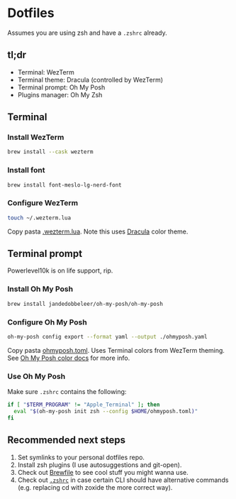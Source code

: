 # Dotfiles

Assumes you are using zsh and have a `.zshrc` already.

## tl;dr

- Terminal: WezTerm
- Terminal theme: Dracula (controlled by WezTerm)
- Terminal prompt: Oh My Posh
- Plugins manager: Oh My Zsh

## Terminal

### Install WezTerm

```sh
brew install --cask wezterm
```

### Install font

```sh
brew install font-meslo-lg-nerd-font
```

### Configure WezTerm

```sh
touch ~/.wezterm.lua
```

Copy pasta [.wezterm.lua](/.wezterm.lua). Note this uses [Dracula](https://draculatheme.com/) color theme.

## Terminal prompt

Powerlevel10k is on life support, rip.

### Install Oh My Posh

```sh
brew install jandedobbeleer/oh-my-posh/oh-my-posh
```

### Configure Oh My Posh

```sh
oh-my-posh config export --format yaml --output ./ohmyposh.yaml
```

Copy pasta [ohmyposh.toml](/ohmyposh.toml). Uses Terminal colors from WezTerm theming. See [Oh My Posh color docs](https://ohmyposh.dev/docs/configuration/colors) for more info.

### Use Oh My Posh

Make sure `.zshrc` contains the following:

```sh
if [ "$TERM_PROGRAM" != "Apple_Terminal" ]; then
  eval "$(oh-my-posh init zsh --config $HOME/ohmyposh.toml)"
fi
```

## Recommended next steps

1. Set symlinks to your personal dotfiles repo.
1. Install zsh plugins (I use autosuggestions and git-open).
1. Check out [Brewfile](./Brewfile) to see cool stuff you might wanna use.
1. Check out [`.zshrc`](./.zshrc) in case certain CLI should have alternative commands (e.g. replacing cd with zoxide the more correct way).
